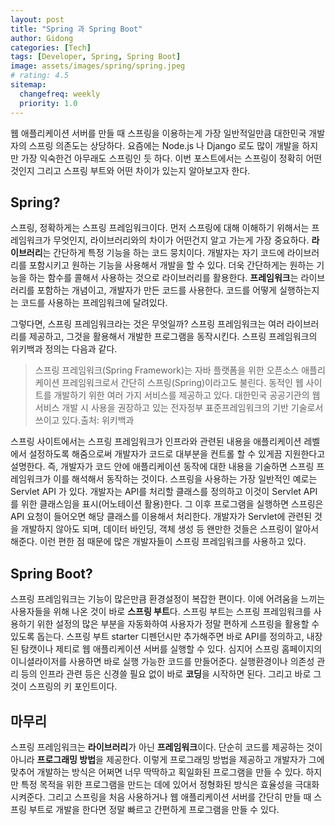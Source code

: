 ```yaml
---
layout: post
title: "Spring 과 Spring Boot"
author: Gidong
categories: [Tech]
tags: [Developer, Spring, Spring Boot]
image: assets/images/spring/spring.jpeg
# rating: 4.5
sitemap:
  changefreq: weekly
  priority: 1.0
---
```


웹 애플리케이션 서버를 만들 때 스프링을 이용하는게 가장 일반적일만큼 대한민국 개발자의 스프링 의존도는 상당하다. 요즘에는 Node.js 나 Django 로도 많이 개발을 하지만 가장 익숙한건 아무래도 스프링인 듯 하다. 이번 포스트에서는 스프링이 정확히 어떤 것인지 그리고 스프링 부트와 어떤 차이가 있는지 알아보고자 한다.

## Spring?

스프링, 정확하게는 스프링 프레임워크이다. 먼저 스프링에 대해 이해하기 위해서는 프레임워크가 무엇인지, 라이브러리와의 차이가 어떤건지 알고 가는게 가장 중요하다. **라이브러리**는 간단하게 특정 기능을 하는 코드 뭉치이다. 개발자는 자기 코드에 라이브러리를 포함시키고 원하는 기능을 사용해서 개발을 할 수 있다. 더욱 간단하게는 원하는 기능을 하는 함수를 콜해서 사용하는 것으로 라이브러리를 활용한다. **프레임워크**는 라이브러리를 포함하는 개념이고, 개발자가 만든 코드를 사용한다. 코드를 어떻게 실행하는지는 코드를 사용하는 프레임워크에 달려있다.

그렇다면, 스프링 프레임워크라는 것은 무엇일까? 스프링 프레임워크는 여러 라이브러리를 제공하고, 그것을 활용해서 개발한 프로그램을 동작시킨다. 스프링 프레임워크의 위키백과 정의는 다음과 같다.

> 스프링 프레임워크(Spring Framework)는 자바 플랫폼을 위한 오픈소스 애플리케이션 프레임워크로서 간단히 스프링(Spring)이라고도 불린다. 동적인 웹 사이트를 개발하기 위한 여러 가지 서비스를 제공하고 있다. 대한민국 공공기관의 웹 서비스 개발 시 사용을 권장하고 있는 전자정부 표준프레임워크의 기반 기술로서 쓰이고 있다.출처: 위키백과

스프링 사이트에서는 스프링 프레임워크가 인프라와 관련된 내용을 애플리케이션 레벨에서 설정하도록 해줌으로써 개발자가 코드로 대부분을 컨트롤 할 수 있게끔 지원한다고 설명한다. 즉, 개발자가 코드 안에 애플리케이션 동작에 대한 내용을 기술하면 스프링 프레임워크가 이를 해석해서 동작하는 것이다. 스프링을 사용하는 가장 일반적인 예로는 Servlet API 가 있다. 개발자는 API를 처리할 클래스를 정의하고 이것이 Servlet API 를 위한 클래스임을 표시(어노테이션 활용)한다. 그 이후 프로그램을 실행하면 스프링은 API 요청이 들어오면 해당 클래스를 이용해서 처리한다. 개발자가 Servlet에 관련된 것을 개발하지 않아도 되며, 데이터 바인딩, 객체 생성 등 왠만한 것들은 스프링이 알아서 해준다. 이런 편한 점 때문에 많은 개발자들이 스프링 프레임워크를 사용하고 있다.

## Spring Boot?

스프링 프레임워크는 기능이 많은만큼 환경설정이 복잡한 편이다. 이에 어려움을 느끼는 사용자들을 위해 나온 것이 바로 **스프링 부트**다. 스프링 부트는 스프링 프레임워크를 사용하기 위한 설정의 많은 부분을 자동화하여 사용자가 정말 편하게 스프링을 활용할 수 있도록 돕는다. 스프링 부트 starter 디펜던시만 추가해주면 바로 API를 정의하고, 내장된 탐캣이나 제티로 웹 애플리케이션 서버를 실행할 수 있다. 심지어 스프링 홈페이지의 이니셜라이저를 사용하면 바로 실행 가능한 코드를 만들어준다. 실행환경이나 의존성 관리 등의 인프라 관련 등은 신경쓸 필요 없이 바로 **코딩**을 시작하면 된다. 그리고 바로 그것이 스프링의 키 포인트이다.

## 마무리

스프링 프레임워크는 **라이브러리**가 아닌 **프레임워크**이다. 단순히 코드를 제공하는 것이 아니라 **프로그래밍 방법**을 제공한다. 이렇게 프로그래밍 방법을 제공하고 개발자가 그에 맞추어 개발하는 방식은 어쩌면 너무 딱딱하고 획일화된 프로그램을 만들 수 있다. 하지만 특정 목적을 위한 프로그램을 만드는 데에 있어서 정형화된 방식은 효율성을 극대화 시켜준다. 그리고 스프링을 처음 사용하거나 웹 애플리케이션 서버를 간단히 만들 때 스프링 부트로 개발을 한다면 정말 빠르고 간편하게 프로그램을 만들 수 있다.
